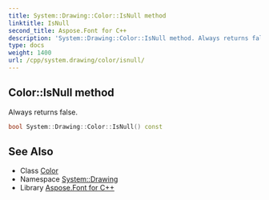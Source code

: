 ```yaml
---
title: System::Drawing::Color::IsNull method
linktitle: IsNull
second_title: Aspose.Font for C++
description: 'System::Drawing::Color::IsNull method. Always returns false in C++.'
type: docs
weight: 1400
url: /cpp/system.drawing/color/isnull/
---
```

## Color::IsNull method


Always returns false.

```cpp
bool System::Drawing::Color::IsNull() const
```

## See Also

* Class [Color](../)
* Namespace [System::Drawing](../../)
* Library [Aspose.Font for C++](../../../)
